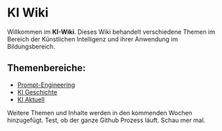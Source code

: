 # KI Wiki

Willkommen im **KI-Wiki**. Dieses Wiki behandelt verschiedene Themen im Bereich der Künstlichen Intelligenz und ihrer Anwendung im Bildungsbereich.

## Themenbereiche:
- [Prompt-Engineering](01_Prompt_Engineering/Prompt%20Engineering.md)
- [KI Geschichte](02_AI_History/KI%20Geschichte.md)
- [KI Aktuell](03_AI_Today/KI%20Aktuell.md)

Weitere Themen und Inhalte werden in den kommenden Wochen hinzugefügt.
Test, ob der ganze Github Prozess läuft. Schau mer mal.
